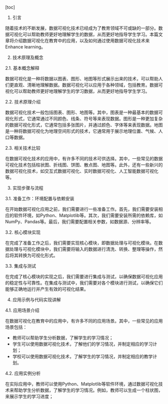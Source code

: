 
[toc]                    
                
                
1. 引言

随着技术的不断发展，数据可视化技术已经成为了教育领域不可或缺的一部分。数据可视化可以帮助教师更好地理解学生的数据，从而更好地指导学生学习。本篇文章将介绍数据可视化在教育中的应用，以及如何通过使用数据可视化技术来Enhance learning。

2. 技术原理及概念

2.1. 基本概念解释

数据可视化是一种将数据以图表、图形、地图等形式展示出来的技术，可以帮助人们更直观、清晰地理解数据。数据可视化可以应用于各种领域，包括教育。数据可视化可以帮助教师更好地理解学生的学习数据，从而更好地指导学生学习。

2.2. 技术原理介绍

数据可视化技术一般包括图表、图形、地图等。其中，图表是一种最基本的数据可视化形式，它通常通过不同颜色、线条、符号等来表现数据。图形是一种更加复杂的数据可视化形式，它通常包括多张图片，并通过颜色、字体等来表现数据。地图是一种将数据可视化为地理空间形式的技术，它通常用于展示地理位置、气候、人口等数据。

2.3. 相关技术比较

在数据可视化技术的应用中，有许多不同的技术可供选择。其中，一些常见的数据可视化技术包括柱状图、折线图、饼图、散点图、地图等。此外，还有一些新兴的数据可视化技术，如交互式数据可视化、实时数据可视化、人工智能数据可视化等。

3. 实现步骤与流程

3.1. 准备工作：环境配置与依赖安装

在开始数据可视化应用之前，我们需要进行一些准备工作。首先，我们需要安装相应的软件环境，如Python、Matplotlib等。其次，我们需要安装所需的依赖库，如NumPy、Pandas等。最后，我们需要配置相关参数，如数据源、分辨率等。

3.2. 核心模块实现

在完成了准备工作之后，我们需要实现核心模块，即数据处理与可视化模块。在数据处理与可视化模块中，我们需要将输入的数据进行清洗、转换、整理等操作，然后将其转换为可视化形式。

3.3. 集成与测试

在完成了核心模块的实现之后，我们需要进行集成与测试，以确保数据可视化应用的稳定性与可靠性。在集成与测试中，我们需要对各个模块进行测试，以确保它们能够正确地运行并产生有效的可视化结果。

4. 应用示例与代码实现讲解

4.1. 应用场景介绍

在数据可视化在教育中的应用中，有许多不同的应用场景。其中，一些常见的应用场景包括：

- 教师可以帮助学生分析数据，了解学生的学习情况；
- 学生可以使用数据可视化技术，了解他们的学习情况，并制定相应的学习计划；
- 学校可以使用数据可视化技术，了解学生的学习情况，并制定相应的教学计划。

4.2. 应用实例分析

在实际应用中，教师可以使用Python、Matplotlib等软件环境，通过数据可视化技术来帮助学生分析数据，了解学生的学习情况。例如，教师可以生成一个柱状图，来展示学生的学习进度；

